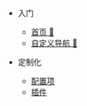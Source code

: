 <!-- _navbar.md -->

* 入门
    * [首页 🌂](/)
    * [自定义导航 🐳](/custom-navbar)

* 定制化
    * [配置项](/configuration.md)
    * [插件](plugins)

